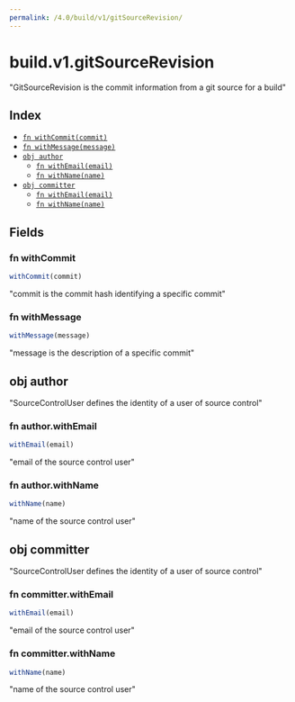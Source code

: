 ```yaml
---
permalink: /4.0/build/v1/gitSourceRevision/
---
```


# build.v1.gitSourceRevision

"GitSourceRevision is the commit information from a git source for a build"

## Index

* [`fn withCommit(commit)`](#fn-withcommit)
* [`fn withMessage(message)`](#fn-withmessage)
* [`obj author`](#obj-author)
  * [`fn withEmail(email)`](#fn-authorwithemail)
  * [`fn withName(name)`](#fn-authorwithname)
* [`obj committer`](#obj-committer)
  * [`fn withEmail(email)`](#fn-committerwithemail)
  * [`fn withName(name)`](#fn-committerwithname)

## Fields

### fn withCommit

```ts
withCommit(commit)
```

"commit is the commit hash identifying a specific commit"

### fn withMessage

```ts
withMessage(message)
```

"message is the description of a specific commit"

## obj author

"SourceControlUser defines the identity of a user of source control"

### fn author.withEmail

```ts
withEmail(email)
```

"email of the source control user"

### fn author.withName

```ts
withName(name)
```

"name of the source control user"

## obj committer

"SourceControlUser defines the identity of a user of source control"

### fn committer.withEmail

```ts
withEmail(email)
```

"email of the source control user"

### fn committer.withName

```ts
withName(name)
```

"name of the source control user"